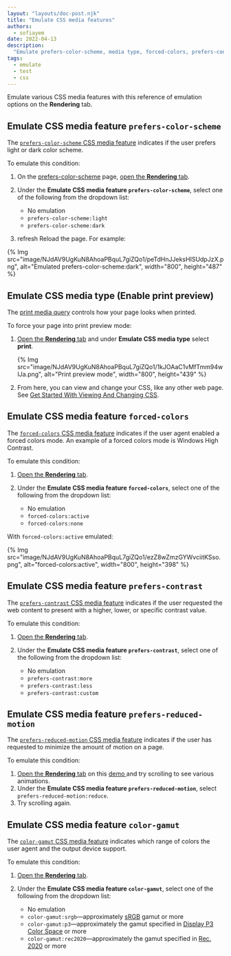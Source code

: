 ```yaml
---
layout: "layouts/doc-post.njk"
title: "Emulate CSS media features"
authors:
  - sofiayem
date: 2022-04-13
description:
  "Emulate prefers-color-scheme, media type, forced-colors, prefers-contrast, prefers-reduced-motion, color-gamut."
tags:
  - emulate
  - test
  - css
---
```


<link href="https://fonts.googleapis.com/icon?family=Material+Icons"
      rel="stylesheet">

Emulate various CSS media features with this reference of emulation options on the **Rendering** tab.

## Emulate CSS media feature `prefers-color-scheme`

The [`prefers-color-scheme` CSS media feature][7] indicates if the user prefers light or dark color scheme.

To emulate this condition:

1. On the [prefers-color-scheme](https://web.dev/prefers-color-scheme/) page, [open the **Rendering** tab](/docs/devtools/rendering#open-rendering).
1. Under the **Emulate CSS media feature `prefers-color-scheme`**, select one of the following from the dropdown list:

   - No emulation
   - `prefers-color-scheme:light`
   - `prefers-color-scheme:dark`

1. <span class="material-icons">refresh</span> Reload the page. For example:

{% Img src="image/NJdAV9UgKuN8AhoaPBquL7giZQo1/peTdHnJJeksHISUdpJzX.png", alt="Emulated prefers-color-scheme:dark", width="800", height="487" %}

## Emulate CSS media type (Enable print preview)

The [print media query][1] controls how your page looks when printed.

To force your page into print preview mode:

1.  [Open the **Rendering** tab](/docs/devtools/rendering#open-rendering) and under **Emulate CSS media type** select **print**.

    {% Img src="image/NJdAV9UgKuN8AhoaPBquL7giZQo1/1kJOAaC1vMfTmm94wIJa.png", alt="Print preview mode", width="800", height="439" %}

2. From here, you can view and change your CSS, like any other web page. See [Get Started With Viewing And Changing CSS][2].

## Emulate CSS media feature `forced-colors`

The [`forced-colors` CSS media feature][5] indicates if the user agent enabled a forced colors mode. An example of a forced colors mode is Windows High Contrast.

To emulate this condition:

1. [Open the **Rendering** tab](/docs/devtools/rendering#open-rendering).
1. Under the **Emulate CSS media feature `forced-colors`**, select one of the following from the dropdown list:

   - No emulation
   - `forced-colors:active`
   - `forced-colors:none`

With `forced-colors:active` emulated:

{% Img src="image/NJdAV9UgKuN8AhoaPBquL7giZQo1/ezZ8wZmzGYWvciitKSso.png", alt="forced-colors:active", width="800", height="398" %}

## Emulate CSS media feature `prefers-contrast`

The [`prefers-contrast` CSS media feature][6] indicates if the user requested the web content to present with a higher, lower, or specific contrast value.

To emulate this condition:

1. [Open the **Rendering** tab](/docs/devtools/rendering#open-rendering).
1. Under the **Emulate CSS media feature `prefers-contrast`**, select one of the following from the dropdown list:

   - No emulation
   - `prefers-contrast:more`
   - `prefers-contrast:less`
   - `prefers-contrast:custom`

## Emulate CSS media feature `prefers-reduced-motion`

The [`prefers-reduced-motion` CSS media feature][8] indicates if the user has requested to minimize the amount of motion on a page.

To emulate this condition:

1. [Open the **Rendering** tab](/docs/devtools/rendering#open-rendering) on this [demo ](https://prefers-reduced-motion.glitch.me/) and try scrolling to see various animations.
1. Under the **Emulate CSS media feature `prefers-reduced-motion`**, select `prefers-reduced-motion:reduce`.
1. Try scrolling again.

## Emulate CSS media feature `color-gamut`

The [`color-gamut` CSS media feature][9] indicates which range of colors the user agent and the output device support.

To emulate this condition:

1. [Open the **Rendering** tab](/docs/devtools/rendering#open-rendering).
1. Under the **Emulate CSS media feature `color-gamut`**, select one of the following from the dropdown list:

   - No emulation
   - `color-gamut:srgb`—approximately [sRGB](https://en.wikipedia.org/wiki/SRGB) gamut or more
   - `color-gamut:p3`—approximately the gamut specified in [Display P3 Color Space](https://www.color.org/chardata/rgb/DisplayP3.xalter) or more
   - `color-gamut:rec2020`—approximately the gamut specified in [Rec. 2020](https://en.wikipedia.org/wiki/Rec._2020) or more

[1]: https://developer.mozilla.org/docs/Web/CSS/Media_Queries/Using_media_queries
[2]: /docs/devtools/css
[5]: https://developer.mozilla.org/en-US/docs/Web/CSS/@media/forced-colors
[6]: https://developer.mozilla.org/en-US/docs/Web/CSS/@media/prefers-contrast
[7]: https://web.dev/prefers-color-scheme/
[8]: https://web.dev/prefers-reduced-motion/
[9]: https://developer.mozilla.org/en-US/docs/Web/CSS/@media/color-gamut
